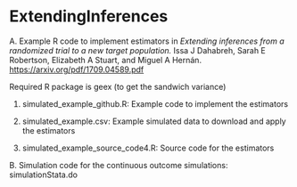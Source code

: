 # ExtendingInferences
A. Example R code to implement estimators in *Extending inferences from a randomized trial to a new target population.* Issa J Dahabreh, Sarah E Robertson, Elizabeth A Stuart, and Miguel A Hernán. https://arxiv.org/pdf/1709.04589.pdf

Required R package is geex (to get the sandwich variance)

1. simulated_example_github.R: Example code to implement the estimators

2. simulated_example.csv: Example simulated data to download and apply the estimators 

3. simulated_example_source_code4.R: Source code for the estimators

B. Simulation code for the continuous outcome simulations: simulationStata.do



